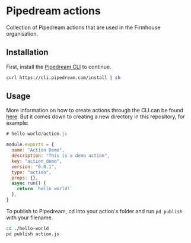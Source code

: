 # Pipedream actions

Collection of Pipedream actions that are used in the Firmhouse organisation.

## Installation

First, install the [Pipedream CLI](https://pipedream.com/docs/cli/install) to continue.

```bash
curl https://cli.pipedream.com/install | sh
```

## Usage

More information on how to create actions through the CLI can be found [here](https://pipedream.com/docs/components/quickstart/nodejs/actions). But it comes down to creating a new directory in this repository, for example:

```javascript
# hello-world/action.js

module.exports = {
  name: "Action Demo",
  description: "This is a demo action",
  key: "action_demo",
  version: "0.0.1",
  type: "action",
  props: {},
  async run() {
    return `hello world!`
  },
}
```

To publish to Pipedream, cd into your action's folder and run `pd publish` with your filename.

```bash
cd ./hello-world
pd publish action.js
```
